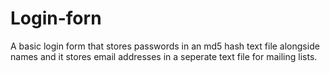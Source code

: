 # Login-forn
A basic login form that stores passwords in an md5 hash text file alongside names and it stores email addresses in a seperate text file  for mailing lists.
